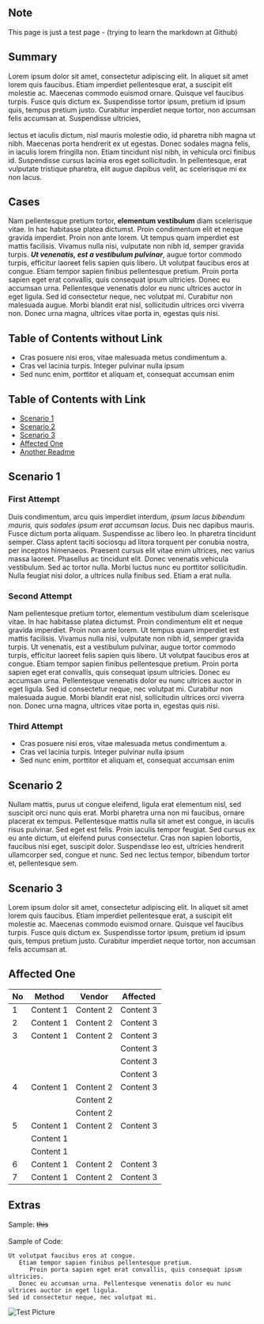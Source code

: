 ## Note
This page is just a test page - (trying to learn the markdown at Github) <br/>

## Summary
Lorem ipsum dolor sit amet, consectetur adipiscing elit. In aliquet sit amet lorem quis faucibus. Etiam imperdiet pellentesque erat, a suscipit elit molestie ac. Maecenas commodo euismod ornare. Quisque vel faucibus turpis. Fusce quis dictum ex. Suspendisse tortor ipsum, pretium id ipsum quis, tempus pretium justo. Curabitur imperdiet neque tortor, non accumsan felis accumsan at. Suspendisse ultricies, <br/><br/>lectus et iaculis dictum, nisl mauris molestie odio, id pharetra nibh magna ut nibh. Maecenas porta hendrerit ex ut egestas. Donec sodales magna felis, in iaculis lorem fringilla non. Etiam tincidunt nisl nibh, in vehicula orci finibus id. Suspendisse cursus lacinia eros eget sollicitudin. In pellentesque, erat vulputate tristique pharetra, elit augue dapibus velit, ac scelerisque mi ex non lacus. <br/>

## Cases
Nam pellentesque pretium tortor, **elementum vestibulum** diam scelerisque vitae. In hac habitasse platea dictumst. Proin condimentum elit et neque gravida imperdiet. Proin non ante lorem. Ut tempus quam imperdiet est mattis facilisis. Vivamus nulla nisi, vulputate non nibh id, semper gravida turpis. **_Ut venenatis, est a vestibulum pulvinar_**, augue tortor commodo turpis, efficitur laoreet felis sapien quis libero. Ut volutpat faucibus eros at congue. Etiam tempor sapien finibus pellentesque pretium. Proin porta sapien eget erat convallis, quis consequat ipsum ultricies. Donec eu accumsan urna. Pellentesque venenatis dolor eu nunc ultrices auctor in eget ligula. Sed id consectetur neque, nec volutpat mi. Curabitur non malesuada augue. Morbi blandit erat nisl, sollicitudin ultrices orci viverra non. Donec urna magna, ultrices vitae porta in, egestas quis nisi.  <br/>

## Table of Contents without Link
* Cras posuere nisi eros, vitae malesuada metus condimentum a.
* Cras vel lacinia turpis. Integer pulvinar nulla ipsum
* Sed nunc enim, porttitor et aliquam et, consequat accumsan enim

## Table of Contents with Link
* <a href="https://github.com/yokokho/test-repo#scenario-1"> Scenario 1</a>
* <a href="https://github.com/yokokho/test-repo#scenario-2"> Scenario 2</a>
* <a href="https://github.com/yokokho/test-repo#scenario-3"> Scenario 3</a>
* <a href="https://github.com/yokokho/test-repo#affected-one"> Affected One</a>
* <a href="https://github.com/yokokho/test-repo/blob/master/test-directory/another-readme.md"> Another Readme</a>

## Scenario 1
### First Attempt
Duis condimentum, arcu quis imperdiet interdum, _ipsum lacus bibendum mauris, quis sodales ipsum erat accumsan lacus._ Duis nec dapibus mauris. Fusce dictum porta aliquam. Suspendisse ac libero leo. In pharetra tincidunt semper. Class aptent taciti sociosqu ad litora torquent per conubia nostra, per inceptos himenaeos. Praesent cursus elit vitae enim ultrices, nec varius massa laoreet. Phasellus ac tincidunt elit. Donec venenatis vehicula vestibulum. Sed ac tortor nulla. Morbi luctus nunc eu porttitor sollicitudin. Nulla feugiat nisi dolor, a ultrices nulla finibus sed. Etiam a erat nulla.   <br/>

### Second Attempt
Nam pellentesque pretium tortor, elementum vestibulum diam scelerisque vitae. In hac habitasse platea dictumst. Proin condimentum elit et neque gravida imperdiet. Proin non ante lorem. Ut tempus quam imperdiet est mattis facilisis. Vivamus nulla nisi, vulputate non nibh id, semper gravida turpis. Ut venenatis, est a vestibulum pulvinar, augue tortor commodo turpis, efficitur laoreet felis sapien quis libero. Ut volutpat faucibus eros at congue. Etiam tempor sapien finibus pellentesque pretium. Proin porta sapien eget erat convallis, quis consequat ipsum ultricies. Donec eu accumsan urna. Pellentesque venenatis dolor eu nunc ultrices auctor in eget ligula. Sed id consectetur neque, nec volutpat mi. Curabitur non malesuada augue. Morbi blandit erat nisl, sollicitudin ultrices orci viverra non. Donec urna magna, ultrices vitae porta in, egestas quis nisi.  <br/>

### Third Attempt
* Cras posuere nisi eros, vitae malesuada metus condimentum a.
* Cras vel lacinia turpis. Integer pulvinar nulla ipsum
* Sed nunc enim, porttitor et aliquam et, consequat accumsan enim

## Scenario 2
Nullam mattis, purus ut congue eleifend, ligula erat elementum nisl, sed suscipit orci nunc quis erat. Morbi pharetra urna non mi faucibus, ornare placerat ex tempus. Pellentesque mattis nulla sit amet est congue, in iaculis risus pulvinar. Sed eget est felis. Proin iaculis tempor feugiat. Sed cursus ex eu ante dictum, ut eleifend purus consectetur. Cras non sapien lobortis, faucibus nisi eget, suscipit dolor. Suspendisse leo est, ultricies hendrerit ullamcorper sed, congue et nunc. Sed nec lectus tempor, bibendum tortor et, pellentesque sem.  <br/>

## Scenario 3
Lorem ipsum dolor sit amet, consectetur adipiscing elit. In aliquet sit amet lorem quis faucibus. Etiam imperdiet pellentesque erat, a suscipit elit molestie ac. Maecenas commodo euismod ornare. Quisque vel faucibus turpis. Fusce quis dictum ex. Suspendisse tortor ipsum, pretium id ipsum quis, tempus pretium justo. Curabitur imperdiet neque tortor, non accumsan felis accumsan at.  <br/>

## Affected One
No | Method | Vendor | Affected
-- | ------ | ------ | --------
1 | Content 1 | Content 2 | Content 3
2 | Content 1 | Content 2 | Content 3
3 | Content 1 | Content 2 | Content 3
  |  |  |  |Content 3
  |  |  |  |Content 3
  |  |  |  |Content 3
4 | Content 1 | Content 2 | Content 3
  |  |  | Content 2 | 
  |  |  | Content 2 | 
5 | Content 1 | Content 2 | Content 3
  |  | Content 1 |  | 
  |  | Content 1 |  | 
6 | Content 1 | Content 2 | Content 3
7 | Content 1 | Content 2 | Content 3

## Extras
Sample: ~~this~~ <br/><br/>
Sample of Code: <br/>
```
Ut volutpat faucibus eros at congue. 
   Etiam tempor sapien finibus pellentesque pretium. 
      Proin porta sapien eget erat convallis, quis consequat ipsum ultricies.
   Donec eu accumsan urna. Pellentesque venenatis dolor eu nunc ultrices auctor in eget ligula. 
Sed id consectetur neque, nec volutpat mi.
```

![Test Picture](https://www.iconsdb.com/icons/preview/black/github-10-xxl.png)
